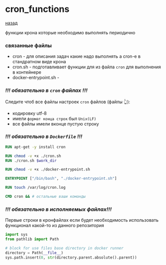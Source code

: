 # cron_functions

[назад](../README.md)

функции крона которые необходимо выполнять периодично

### связанные файлы 
- cron - для описания задач какие надо выполнять а cron-е в стандратном виде крона
- cron.sh - подготавливает функции для из файла `cron` для выполнения в контейнере
- docker-entrypoint.sh -

### _!!! обязательно в `cron` файлах !!!_

Следите чтоб все файлы настроек `cron` файлов (файлы 👆): 
- кодировку utf-8 
- имели `формат конца строк` был `Unix(LF)` 
- все файлы имели вконце пустую строку

### _!!! обязательно в `Dockerfile` !!!_

```dockerfile
RUN apt-get -y install cron

RUN chmod -v +x ./cron.sh
RUN ./cron.sh $work_dir

RUN chmod -v +x ./docker-entrypoint.sh

ENTRYPOINT ["/bin/bash", "./docker-entrypoint.sh"]

RUN touch /var/log/cron.log

CMD cron && # остальные ваши команды
```


### _!!! обязательно в исполняемых файлах!!!_

Первые строки в кронфайлах если будет необходимость использовать функционал какой-то из данного репозитория
```python
import sys
from pathlib import Path

# block for use files base directory in docker runner
directory = Path(__file__)
sys.path.insert(0, str(directory.parent.absolute().parent))

```